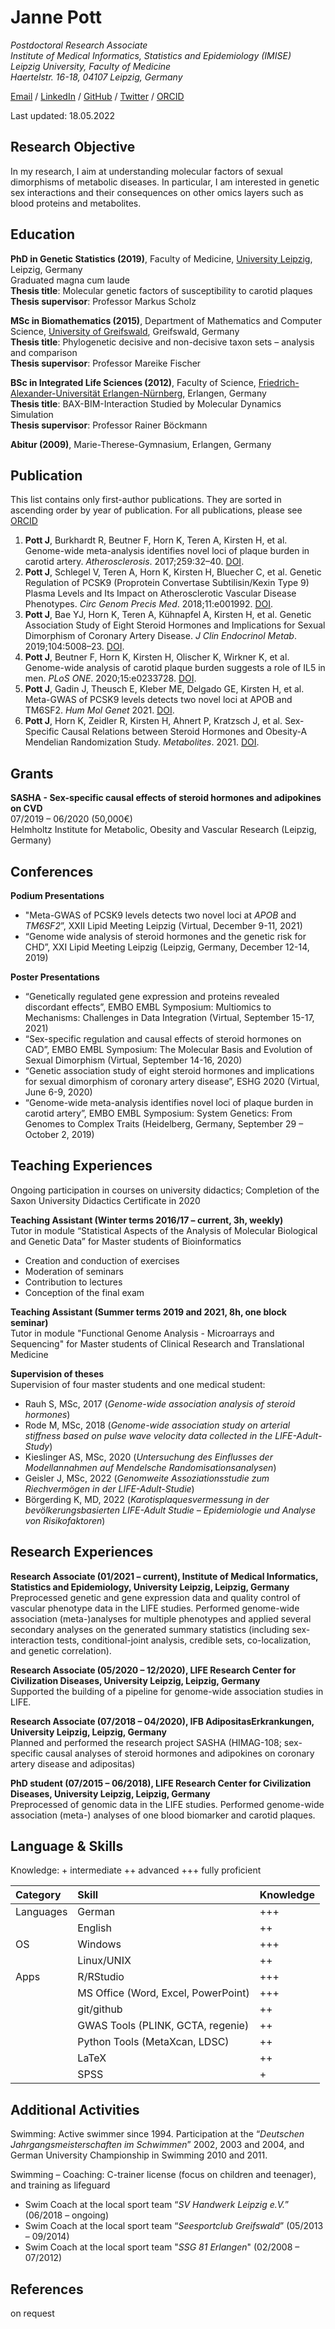 # Janne Pott

_Postdoctoral Research Associate <br />
Institute of Medical Informatics, Statistics and Epidemiology (IMISE) <br /> 
Leipzig University, Faculty of Medicine <br /> 
Haertelstr. 16-18, 04107 Leipzig, Germany_ <br>

[Email](mailto:janne.pott@imise.uni-leipzig.de) / [LinkedIn](https://de.linkedin.com/in/janne-pott-56824a205) / [GitHub](https://github.com/pottj/) / [Twitter](https://twitter.com/pott_janne/) / [ORCID](https://orcid.org/0000-0002-5983-5331)

Last updated: 18.05.2022

## Research Objective

In my research, I aim at understanding molecular factors of sexual dimorphisms of metabolic diseases. In particular, I am interested in genetic sex interactions and their consequences on other omics layers such as blood proteins and metabolites.

## Education 

**PhD in Genetic Statistics (2019)**, Faculty of Medicine, [University Leipzig](https://www.uni-leipzig.de/en), Leipzig, Germany <br /> 
Graduated magna cum laude <br /> 
**Thesis title**: Molecular genetic factors of susceptibility to carotid plaques <br /> 
**Thesis supervisor**: Professor Markus Scholz <br /> 

**MSc in Biomathematics (2015)**, Department of Mathematics and Computer Science, [University of Greifswald](https://www.uni-greifswald.de/en/), Greifswald, Germany <br /> 
**Thesis title**: Phylogenetic decisive and non-decisive taxon sets – analysis and comparison <br /> 
**Thesis supervisor**: Professor Mareike Fischer <br /> 

**BSc in Integrated Life Sciences (2012)**, Faculty of Science, [Friedrich-Alexander-Universität Erlangen-Nürnberg](https://www.fau.eu/), Erlangen, Germany <br /> 
**Thesis title**: BAX-BIM-Interaction Studied by Molecular Dynamics Simulation <br /> 
**Thesis supervisor**: Professor Rainer Böckmann <br /> 

**Abitur (2009)**, Marie-Therese-Gymnasium, Erlangen, Germany

## Publication 

This list contains only first-author publications. They are sorted in ascending order by year of publication. For all publications, please see [ORCID](https://orcid.org/0000-0002-5983-5331)

1. **Pott J**, Burkhardt R, Beutner F, Horn K, Teren A, Kirsten H, et al. Genome-wide meta-analysis identifies novel loci of plaque burden in carotid artery. _Atherosclerosis_. 2017;259:32–40. [DOI](https://doi.org/10.1016/j.atherosclerosis.2017.02.018).
2. **Pott J**, Schlegel V, Teren A, Horn K, Kirsten H, Bluecher C, et al. Genetic Regulation of PCSK9 (Proprotein Convertase Subtilisin/Kexin Type 9) Plasma Levels and Its Impact on Atherosclerotic Vascular Disease Phenotypes. _Circ Genom Precis Med_. 2018;11:e001992. [DOI](https://doi.org/10.1161/CIRCGEN.117.001992). 
3. **Pott J**, Bae YJ, Horn K, Teren A, Kühnapfel A, Kirsten H, et al. Genetic Association Study of Eight Steroid Hormones and Implications for Sexual Dimorphism of Coronary Artery Disease. _J Clin Endocrinol Metab_. 2019;104:5008–23. [DOI](https://doi.org/10.1210/jc.2019-00757).
4. **Pott J**, Beutner F, Horn K, Kirsten H, Olischer K, Wirkner K, et al. Genome-wide analysis of carotid plaque burden suggests a role of IL5 in men. _PLoS ONE_. 2020;15:e0233728. [DOI](https://doi.org/10.1371/journal.pone.0233728).
5. **Pott J**, Gadin J, Theusch E, Kleber ME, Delgado GE, Kirsten H, et al. Meta-GWAS of PCSK9 levels detects two novel loci at APOB and TM6SF2. _Hum Mol Genet_ 2021. [DOI](https://doi.org/10.1093/hmg/ddab279).
6. **Pott J**, Horn K, Zeidler R, Kirsten H, Ahnert P, Kratzsch J, et al. Sex-Specific Causal Relations between Steroid Hormones and Obesity-A Mendelian Randomization Study. _Metabolites_. 2021. [DOI](https://doi.org/10.3390/metabo11110738).

## Grants 

**SASHA - Sex-specific causal effects of steroid hormones and adipokines on CVD** <br /> 
07/2019 – 06/2020 (50,000€) <br /> 
Helmholtz Institute for Metabolic, Obesity and Vascular Research (Leipzig, Germany) <br /> 

## Conferences 

**Podium Presentations**

- "Meta-GWAS of PCSK9 levels detects two novel loci at _APOB_ and _TM6SF2_”, XXII Lipid Meeting Leipzig (Virtual, December 9-11, 2021)
- “Genome wide analysis of steroid hormones and the genetic risk for CHD”, XXI Lipid Meeting Leipzig (Leipzig, Germany, December 12-14, 2019)

**Poster Presentations**

- “Genetically regulated gene expression and proteins revealed discordant effects”, EMBO EMBL Symposium: Multiomics to Mechanisms: Challenges in Data Integration (Virtual, September 15-17, 2021)
- “Sex-specific regulation and causal effects of steroid hormones on CAD”, EMBO EMBL Symposium: The Molecular Basis and Evolution of Sexual Dimorphism (Virtual, September 14-16, 2020)
-  “Genetic association study of eight steroid hormones and implications for sexual dimorphism of coronary artery disease”, ESHG 2020 (Virtual, June 6-9, 2020)
-  “Genome-wide meta-analysis identifies novel loci of plaque burden in carotid artery”, EMBO EMBL Symposium: System Genetics: From Genomes to Complex Traits (Heidelberg, Germany, September 29 – October 2, 2019)

## Teaching Experiences 

Ongoing participation in courses on university didactics; Completion of the Saxon University Didactics Certificate in 2020

**Teaching Assistant (Winter terms 2016/17 – current, 3h, weekly)** <br /> 
Tutor in module “Statistical Aspects of the Analysis of Molecular Biological and Genetic Data” for Master students of Bioinformatics
- Creation and conduction of exercises
- Moderation of seminars 
- Contribution to lectures
- Conception of the final exam

**Teaching Assistant (Summer terms 2019 and 2021, 8h, one block seminar)** <br /> 
Tutor in module "Functional Genome Analysis - Microarrays and Sequencing" for Master students of Clinical Research and Translational Medicine <br /> 

**Supervision of theses** <br /> 
Supervision of four master students and one medical student:
- Rauh S, MSc, 2017 (_Genome-wide association analysis of steroid hormones_)
- Rode M, MSc, 2018 (_Genome-wide association study on arterial stiffness based on pulse wave velocity data collected in the LIFE-Adult-Study_)
- Kieslinger AS, MSc, 2020 (_Untersuchung des Einflusses der Modellannahmen auf Mendelsche Randomisationsanalysen_)
- Geisler J, MSc, 2022 (_Genomweite Assoziationsstudie zum Riechvermögen in der LIFE-Adult-Studie_)
- Börgerding K, MD, 2022 (_Karotisplaquesvermessung in der bevölkerungsbasierten LIFE-Adult Studie –    Epidemiologie und Analyse von Risikofaktoren_) 

## Research Experiences 

**Research Associate (01/2021 – current), Institute of Medical Informatics, Statistics and Epidemiology, University Leipzig, Leipzig, Germany** <br />
Preprocessed genetic and gene expression data and quality control of vascular phenotype data in the LIFE studies. Performed genome-wide association (meta-)analyses for multiple phenotypes and applied several secondary analyses on the generated summary statistics (including sex-interaction tests, conditional-joint analysis, credible sets, co-localization, and genetic correlation).

**Research Associate (05/2020 – 12/2020), LIFE Research Center for Civilization Diseases, University Leipzig, Leipzig, Germany** <br />
Supported the building of a pipeline for genome-wide association studies in LIFE.

**Research Associate (07/2018 – 04/2020), IFB AdipositasErkrankungen, University Leipzig, Leipzig, Germany** <br />
Planned and performed the research project SASHA (HIMAG-108; sex-specific causal analyses of steroid hormones and adipokines on coronary artery disease and adipositas)

**PhD student (07/2015 – 06/2018), LIFE Research Center for Civilization Diseases, University Leipzig, Leipzig, Germany** <br />
Preprocessed of genomic data in the LIFE studies. Performed genome-wide association (meta-) analyses of one blood biomarker and carotid plaques.

## Language & Skills 

Knowledge: + intermediate ++ advanced +++ fully proficient

| Category  | Skill                               | Knowledge |
| :---      | :----                               | :---      |
| Languages | German                              | +++       |
|           | English                             | ++        |
| OS        | Windows                             | +++       |
|           | Linux/UNIX                          | ++        |
| Apps      | R/RStudio                           | +++       |
|           | MS Office (Word, Excel, PowerPoint) | +++       |
|           | git/github                          | ++        |      
|           | GWAS Tools (PLINK, GCTA, regenie)   | ++        |
|           | Python Tools (MetaXcan, LDSC)       | ++        |
|           | LaTeX                               | ++        |
|           | SPSS                                | +         |


## Additional Activities 

Swimming: Active swimmer since 1994. Participation at the “_Deutschen Jahrgangsmeisterschaften im Schwimmen_” 2002, 2003 and 2004, and German University Championship in Swimming 2010 and 2011.

Swimming – Coaching: C-trainer license (focus on children and teenager), and training as lifeguard
- Swim Coach at the local sport team “_SV Handwerk Leipzig e.V._” (06/2018 – ongoing)
- Swim Coach at the local sport team “_Seesportclub Greifswald_” (05/2013 – 09/2014)
- Swim Coach at the local sport team "_SSG 81 Erlangen_" (02/2008 – 07/2012)

## References 

on request

